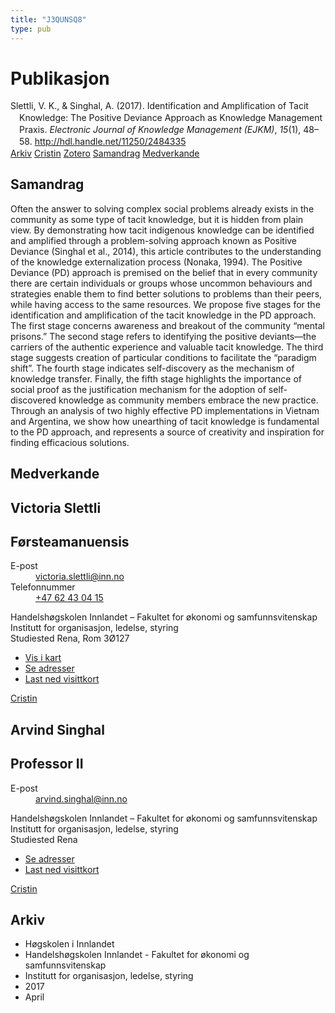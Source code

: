 ```yaml
---
title: "J3QUNSQ8"
type: pub
---
```

<h1>Publikasjon</h1>
<article id="csl-bib-container-J3QUNSQ8" class="csl-bib-container">
  <div class="csl-bib-body" style="line-height: 1.35; padding-left: 1em; text-indent:-1em;">
  <div class="csl-entry">Slettli, V. K., &amp; Singhal, A. (2017). Identification and Amplification of Tacit Knowledge: The Positive Deviance Approach as Knowledge Management Praxis. <i>Electronic Journal of Knowledge Management (EJKM)</i>, <i>15</i>(1), 48&#x2013;58. <a href="http://hdl.handle.net/11250/2484335">http://hdl.handle.net/11250/2484335</a></div>
</div>
  <div class="csl-bib-buttons">
    <a href="#taxonomy-article-J3QUNSQ8" class="csl-bib-button">Arkiv</a>
    <a href="https://app.cristin.no/results/show.jsf?id=1466907" alt="Cristin URL" class="csl-bib-button">Cristin</a>
    <a href="http://zotero.org/groups/5402882/items/J3QUNSQ8" alt="Zotero URL" class="csl-bib-button">Zotero</a>
    <a href="#abstract-article-J3QUNSQ8" class="csl-bib-button">Samandrag</a>
    <a href="#contributors-article-J3QUNSQ8" class="csl-bib-button">Medverkande</a>
  </div>
  <div id="csl-bib-meta-container-J3QUNSQ8"></div>
</article>
<div id="csl-bib-meta-J3QUNSQ8" class="csl-bib-meta">
  <article id="abstract-article-J3QUNSQ8" class="abstract-article">
    <h1>Samandrag</h1>
    Often the answer to solving complex social problems already exists in the community as some type of tacit knowledge, but it is hidden from plain view. By demonstrating how tacit indigenous knowledge can be identified and amplified through a problem-solving approach known as Positive Deviance (Singhal et al., 2014), this article contributes to the understanding of the knowledge externalization process (Nonaka, 1994). The Positive Deviance (PD) approach is premised on the belief that in every community there are certain individuals or groups whose uncommon behaviours and strategies enable them to find better solutions to problems than their peers, while having access to the same resources. We propose five stages for the identification and amplification of the tacit knowledge in the PD approach. The first stage concerns awareness and breakout of the community “mental prisons.” The second stage refers to identifying the positive deviants—the carriers of the authentic experience and valuable tacit knowledge. The third stage suggests creation of particular conditions to facilitate the “paradigm shift”. The fourth stage indicates self-discovery as the mechanism of knowledge transfer. Finally, the fifth stage highlights the importance of social proof as the justification mechanism for the adoption of self-discovered knowledge as community members embrace the new practice. Through an analysis of two highly effective PD implementations in Vietnam and Argentina, we show how unearthing of tacit knowledge is fundamental to the PD approach, and represents a source of creativity and inspiration for finding efficacious solutions.
  </article>
  <article id="contributors-article-J3QUNSQ8" class="contributors-article">
    <h1>Medverkande</h1>
    <div class="personas"> <div class="vrtx-hinn-person-card"> <div class="photo"> <i class="lar la-user-circle missing-person"></i> </div> <div class="info"> <hgroup><h1>Victoria Slettli</h1> <h2>Førsteamanuensis</h2> </hgroup><dl> <dt>E-post</dt> <dd> <a href="mailto:victoria.slettli@inn.no">victoria.slettli@inn.no</a> </dd> <dt>Telefonnummer</dt> <dd><a href="tel:+4762430415"> +47 62 43 04 15 </a></dd> </dl> <p> Handelshøgskolen Innlandet – Fakultet for økonomi og samfunnsvitenskap<br> Institutt for organisasjon, ledelse, styring<br> Studiested Rena, Rom 3Ø127 </p> <ul class="vrtx-hinn-links"> <li><a href="https://www.google.com/maps?q=61.13620,11.37454">Vis i kart</a></li> <li><a href="https://www.inn.no/finn-en-ansatt/victoria-slettli.html#vrtx-hinn-addresses">Se adresser</a></li> <li><a href="https://www.inn.no/finn-en-ansatt/victoria-slettli.html?vrtx=vcf">Last ned visittkort</a></li> </ul> </div> </div> <a href="https://app.cristin.no/persons/show.jsf?id=320594" alt="Cristin URL" class="personas-cristin">Cristin</a> </div> <div class="personas"> <div class="vrtx-hinn-person-card"> <div class="photo"> <i class="lar la-user-circle missing-person"></i> </div> <div class="info"> <hgroup><h1>Arvind Singhal</h1> <h2>Professor II</h2> </hgroup><dl> <dt>E-post</dt> <dd> <a href="mailto:arvind.singhal@inn.no">arvind.singhal@inn.no</a> </dd> </dl> <p> Handelshøgskolen Innlandet – Fakultet for økonomi og samfunnsvitenskap<br> Institutt for organisasjon, ledelse, styring<br> Studiested Rena </p> <ul class="vrtx-hinn-links"> <li><a href="https://www.inn.no/finn-en-ansatt/arvind-singhal.html#vrtx-hinn-addresses">Se adresser</a></li> <li><a href="https://www.inn.no/finn-en-ansatt/arvind-singhal.html?vrtx=vcf">Last ned visittkort</a></li> </ul> </div> </div> <a href="https://app.cristin.no/persons/show.jsf?id=863653" alt="Cristin URL" class="personas-cristin">Cristin</a> </div>
  </article>
  <article id="taxonomy-article-J3QUNSQ8" class="taxonomy-article">
    <h1>Arkiv</h1>
    <ul>
      <li>Høgskolen i Innlandet</li>
      <li>Handelshøgskolen Innlandet - Fakultet for økonomi og samfunnsvitenskap</li>
      <li>Institutt for organisasjon, ledelse, styring</li>
      <li>2017</li>
      <li>April</li>
    </ul>
  </article>
</div>
